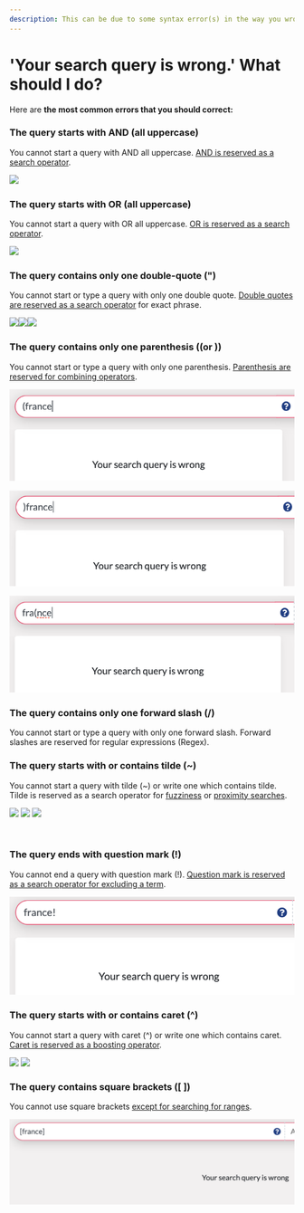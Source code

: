 ```yaml
---
description: This can be due to some syntax error(s) in the way you wrote your query.‌
---
```


# 'Your search query is wrong.' What should I do?

Here are **the most common errors that you should correct:** ‌

### **The query starts with AND** (all uppercase) <a href="#querie-s-start-s-with-and-all-uppercase" id="querie-s-start-s-with-and-all-uppercase"></a>

You cannot start a query with AND all uppercase. [AND is reserved as a search operator](https://icij.gitbook.io/datashare/all/search-with-operators#and).

![](https://blobscdn.gitbook.com/v0/b/gitbook-28427.appspot.com/o/assets%2F-LWCyd3pDXO\_H4jk9DgG%2F-LsX4JZonoD94VtqwHu3%2F-LsX5WHKbgDMRLj7gLDF%2FScreenshot%202019-10-31%20at%2014.53.32.png?alt=media\&token=90097ff8-fc52-48af-9a03-19abbc07b53d)‌

### **The query starts with OR** (all uppercase) <a href="#querie-s-start-s-with-or-all-uppercase" id="querie-s-start-s-with-or-all-uppercase"></a>

You cannot start a query with OR all uppercase. [OR is reserved as a search operator](https://icij.gitbook.io/datashare/all/search-with-operators#or-or-space).

![](https://blobscdn.gitbook.com/v0/b/gitbook-28427.appspot.com/o/assets%2F-LWCyd3pDXO\_H4jk9DgG%2F-LsXD4rK6gwnKrrzI-JQ%2F-LsXDDL\_CBy1nNslQUzu%2FScreenshot%202019-10-31%20at%2014.58.08.png?alt=media\&token=129e6b4e-d67b-4dd2-85ed-1f5410ab453b)‌

### **The query contains only one double-quote (")** <a href="#querie-s-contain-s-only-one-double-quote-or-a-double-quote-in-a-word" id="querie-s-contain-s-only-one-double-quote-or-a-double-quote-in-a-word"></a>

‌You cannot start or type a query with only one double quote. [Double quotes are reserved as a search operator](https://icij.gitbook.io/datashare/all/search-with-operators#exact-phrase) for exact phrase.

![](https://blobscdn.gitbook.com/v0/b/gitbook-28427.appspot.com/o/assets%2F-LWCyd3pDXO\_H4jk9DgG%2F-LsXAlZpZqJaQio6ciE-%2F-LsXBx1\_h19OJ\_qW-HgH%2FScreenshot%202019-10-31%20at%2015.23.41.png?alt=media\&token=6ad8fab5-e39c-4b5a-a4fd-9f645142d656)![](https://blobscdn.gitbook.com/v0/b/gitbook-28427.appspot.com/o/assets%2F-LWCyd3pDXO\_H4jk9DgG%2F-LsXAlZpZqJaQio6ciE-%2F-LsXC10GQjDB\_KDynR-w%2FScreenshot%202019-10-31%20at%2015.23.51.png?alt=media\&token=4f04d178-75e8-4240-b80f-7653ec1b625f)![](https://blobscdn.gitbook.com/v0/b/gitbook-28427.appspot.com/o/assets%2F-LWCyd3pDXO\_H4jk9DgG%2F-LsXAlZpZqJaQio6ciE-%2F-LsXC51OWC9M\_WHdN3Bd%2FScreenshot%202019-10-31%20at%2015.23.01.png?alt=media\&token=dda6576b-fd95-4f2d-b1ab-97a9d7cfb225)‌

### **The query contains only one parenthesis ((or ))** <a href="#querie-s-contain-s-only-one-double-quote-or-a-double-quote-in-a-word" id="querie-s-contain-s-only-one-double-quote-or-a-double-quote-in-a-word"></a>

‌You cannot start or type a query with only one parenthesis. [Parenthesis are reserved for combining operators](https://icij.gitbook.io/datashare/all/search-with-operators#please-note-that-you-can-combine-operators).

![](<../../../.gitbook/assets/Screenshot 2019-11-26 at 17.44.42.png>)

![](<../../../.gitbook/assets/Screenshot 2019-11-26 at 17.45.17.png>)

![](<../../../.gitbook/assets/Screenshot 2019-11-26 at 17.47.25.png>)

### **The query contains only one forward slash (/)**

‌You cannot start or type a query with only one forward slash. Forward slashes are reserved for regular expressions (Regex).

### **The query starts with or contains tilde** (\~) <a href="#querie-s-start-s-with-or-contain-tilde" id="querie-s-start-s-with-or-contain-tilde"></a>

‌You cannot start a query with tilde (\~) or write one which contains tilde. Tilde is reserved as a search operator for [fuzziness](https://icij.gitbook.io/datashare/faq-definitions/what-is-fuzziness) or [proximity searches](https://icij.gitbook.io/datashare/faq-definitions/what-are-proximity-searches).

![](https://blobscdn.gitbook.com/v0/b/gitbook-28427.appspot.com/o/assets%2F-LWCyd3pDXO\_H4jk9DgG%2F-LsX4JZonoD94VtqwHu3%2F-LsX7NMNxxM8MCBAJMe0%2FScreenshot%202019-10-31%20at%2015.03.59.png?alt=media\&token=4001cf1d-8c3f-4bd2-80ec-bfc1ac836b8f) ![](https://blobscdn.gitbook.com/v0/b/gitbook-28427.appspot.com/o/assets%2F-LWCyd3pDXO\_H4jk9DgG%2F-LsX4JZonoD94VtqwHu3%2F-LsX77gU4JGqHeuvxo0T%2FScreenshot%202019-10-31%20at%2014.59.36.png?alt=media\&token=ccb8d6a0-54a2-4289-8b33-df155c5acece) ![](https://blobscdn.gitbook.com/v0/b/gitbook-28427.appspot.com/o/assets%2F-LWCyd3pDXO\_H4jk9DgG%2F-LsX4JZonoD94VtqwHu3%2F-LsX7BTzS63DgDW0Nyq2%2FScreenshot%202019-10-31%20at%2015.02.40.png?alt=media\&token=30e9de1d-97b3-496b-b596-c83eb14e509f)

​‌

### **The query ends with question mark (!)** <a href="#querie-s-start-s-with-or-contain-circumflex" id="querie-s-start-s-with-or-contain-circumflex"></a>

You cannot end a query with question mark (!). [Question mark is reserved as a search operator for excluding a term](https://icij.gitbook.io/datashare/all/search-with-operators#not-or).

![](<../../../.gitbook/assets/Screenshot 2019-11-04 at 18.02.39.png>)

### **The query starts with or contains caret** (^) <a href="#querie-s-start-s-with-or-contain-circumflex" id="querie-s-start-s-with-or-contain-circumflex"></a>

‌You cannot start a query with caret (^) or write one which contains caret. [Caret is reserved as a boosting operator](https://icij.gitbook.io/datashare/all/search-with-operators#boosting-operators).

![](https://blobscdn.gitbook.com/v0/b/gitbook-28427.appspot.com/o/assets%2F-LWCyd3pDXO\_H4jk9DgG%2F-LsX4JZonoD94VtqwHu3%2F-LsX7wmdHRn3gT9-9xeL%2FScreenshot%202019-10-31%20at%2015.05.05.png?alt=media\&token=6ac31c7a-dcd1-4b09-bf2c-02ec6e89f2a6) ![](https://blobscdn.gitbook.com/v0/b/gitbook-28427.appspot.com/o/assets%2F-LWCyd3pDXO\_H4jk9DgG%2F-LsX4JZonoD94VtqwHu3%2F-LsX8-0rSV6D\_O2FzzWO%2FScreenshot%202019-10-31%20at%2015.06.28.png?alt=media\&token=8a5b573b-e68f-4bdf-a991-ab4f40e4325c)

### The query **contains** square brackets (\[ ])

You cannot use square brackets [except for searching for ranges](https://icij.gitbook.io/datashare/all/search-with-operators#advanced-searches-using-metadata-fields).

![](<../../../.gitbook/assets/Screenshot 2019-12-03 at 10.31.31 (1) (1) (1) (2) (1) (2).png>)

